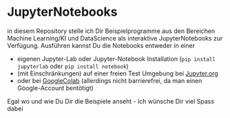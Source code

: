 # JupyterNotebooks
in diesem Repository stelle ich Dir Beispielprogramme aus den Bereichen Machine Learning/KI und DataScience als interaktive JupyterNotebooks zur Verfügung. 
Ausführen kannst Du die Notebooks entweder in einer 
* eigenen Jupyter-Lab oder Jupyter-Notebook Installation (```pip install jupyterlab``` oder ```pip install notebook```)
* (mit Einschränkungen) auf einer freien Test Umgebung bei [Jupyter.org](https://jupyter.org/try)
* oder bei [GoogleColab](https://colab.research.google.com/) (allerdings nicht barrierefrei, da man einen Google-Account bentötigt)

Egal wo und wie Du Dir die Beispiele anseht - ich wünsche Dir viel Spass dabei
